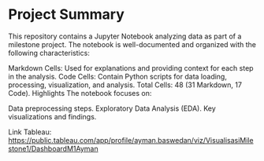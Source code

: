 # **Project Summary**
This repository contains a Jupyter Notebook analyzing data as part of a milestone project. The notebook is well-documented and organized with the following characteristics:

Markdown Cells: Used for explanations and providing context for each step in the analysis.
Code Cells: Contain Python scripts for data loading, processing, visualization, and analysis.
Total Cells: 48 (31 Markdown, 17 Code).
Highlights
The notebook focuses on:

Data preprocessing steps.
Exploratory Data Analysis (EDA).
Key visualizations and findings.

Link Tableau:
https://public.tableau.com/app/profile/ayman.baswedan/viz/VisualisasiMilestone1/DashboardM1Ayman
